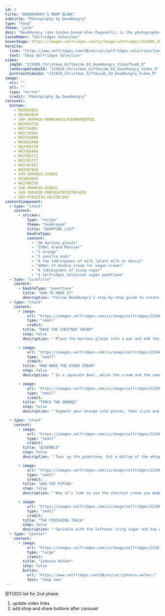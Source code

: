 ```yaml
---
id: 2
title: "DEADHUNGRY'S MONT BLANC"
subtitle: "Photography by DeadHungry"
type: "Food"
theme: "yolk"
desc: "DeadHungry (aka London-based Alex Paganelli) is the photographer-chef setting the fashion world alight. In honour of our Season’s Feastings celebration, DeadHungry set a few other things on fire – namely, a Selfridges Selection vegan panettone, a handful of marrons glacés and an orange. Read on to try Alex’s recipe for the ultimate Christmas dessert: a vegan Mont Blanc..."
tasteMaker: "Selfridges Selection"
hoverImage: https://images.selfridges.com/is/image/selfridges/221006_Christmas_GiftGuide_03_DeadHungry_VideoThumb_D?scl=1&qlt=75
heroCta:
  link: "https://www.selfridges.com/GB/en/cat/selfridges-selection/foodhall/"
  text: "Shop Selfridges Selection"
video:
  imgId: "221006_Christmas_GiftGuide_03_DeadHungry_VideoThumb_D"
  landscapeVideoId: "221018_Christmas_GiftGuide_03_DeadHungry_Video_D"
  portraitVideoId: "221018_Christmas_GiftGuide_03_DeadHungry_Video_M"
image:
  src: ""
  alt: ""
  type: "mirror"
  credit: "Photography by DeadHungry"
carousel:
  bottom:
    - R03954821
    - R03954820
    - 349-3004010-DARKCHOCOLATEORANGEPEEL
    - R03954739
    - R03756001
    - R03755991
    - R03756000
    - R03851468
    - R03765719
    - R03765468
    - R03765722
    - R03765717
    - R03767852
    - R03767850
    - 349-3004010-SS002C
    - R03954643
    - R03798376
    - 349-3004010-SS003C
    - 349-3004010-CHOCOLATEPISTACHIOS
    - 569-87032910-SELFSEL942
contentComponent:
  - type: "stack"
    content:
      - sticker:
          type: "recipe"
          theme: "bubblegum"
          title: "SHOPPING LIST"
          baubleType:
          content:
            - "20 marrons glacés"
            - "150ml Grand Marnier"
            - "1 orange"
            - "2 vanilla pods"
            - "A few tablespoons of milk (plant milk or dairy)"
            - "400ml of double cream (or vegan cream)"
            - "8 tablespoons of icing sugar"
            - "1 Selfridges Selection vegan panettone"
  - type: "iconTitle"
    content:
      - baubleType: "panettone"
        title: "HOW TO MAKE IT"
        description: "Follow DeadHungry’s step-by-step guide to create your own Mont Blanc pudding."
  - type: "stack"
    content:
      - image:
          url: "https://images.selfridges.com/is/image/selfridges/221006_Christmas_GiftGuide_03_DeadHungry_01?scl=1&qlt=70"
          type: "small"
          credit:
        title: "MAKE THE CHESTNUT CREAM"
        step: false
        description: "'Place the marrons glacés into a pan and add the Grand Marnier. Heat it up and flambé the s*** out of it. Then blend the seeds from 1 vanilla pod with the zest of an orange in a food processor. Add 2 tablespoons of plant (or dairy)milk to loosen it up.'"

      - image:
          url: "https://images.selfridges.com/is/image/selfridges/221006_Christmas_GiftGuide_03_DeadHungry_02_V2?scl=1&qlt=70"
          type: "small"
          credit:
        title: "NOW MAKE THE OTHER CREAM"
        step: false
        description: "'In a separate bowl, whisk the cream and the seeds of the other vanilla pod with 4 tablespoons of icing sugar until it forms hard peaks. I’m using vegan cream, but you do your thing.'"

      - image:
          url: "https://images.selfridges.com/is/image/selfridges/221006_Christmas_GiftGuide_03_DeadHungry_03?scl=1&qlt=70"
          type: "small"
          credit:
        title: "TORCH THE ORANGE"
        step: false
        description: "'Segment your orange into pieces, then slice and peel the pith off and place on a heatproof tray. Blast them with a blowtorch until lightly charred.'"

  - type: "stack"
    content:
      - image:
          url: "https://images.selfridges.com/is/image/selfridges/221006_Christmas_GiftGuide_03_DeadHungry_04_V2?scl=1&qlt=70"
          type: "small"
          credit:
        title: "ASSEMBLE"
        step: false
        description: "'Tear up the panettone. Put a dollop of the whipped cream on a dessert stand, layer with pieces of panettone and repeat until dome-shaped. Add the orange segments and torch the whole thing for extra flavour. Pipe cream around the outside of the dome. Smooth and refrigerate for an hour.'"

      - image:
          url: "https://images.selfridges.com/is/image/selfridges/221006_Christmas_GiftGuide_03_DeadHungry_05?scl=1&qlt=70"
          type: "small"
          credit:
        title: "ADD THE PIPING"
        step: false
        description: "'Now it’s time to use the chestnut cream you made at the start. Pipe this around your dome into a spiral-kind-of-thing all the way to the top.'"

      - image:
          url: "https://images.selfridges.com/is/image/selfridges/221006_Christmas_GiftGuide_03_DeadHungry_06?scl=1&qlt=70"
          type: "small"
          credit:
        title: "THE FINISHING TOUCH"
        step: false
        description: "'Sprinkle with the leftover icing sugar and top with a chestnut. OK, this is banging.'"
  - type: "sponsor"
    content:
      - image:
          url: "https://images.selfridges.com/is/image/selfridges/221014_Christmas_GiftGuide_PaidAds_JohnnieWalker?scl=1&qlt=70"
          type: "large"
          credit:
        title: "Johnnie Walker"
        step: false
        button:
          url: "https://www.selfridges.com/GB/en/cat/johnnie-walker/"
          text: "Shop now"
---
```


@TODO list for 2nd phase:

1. update video links
2. add shop and share buttons after carousel
